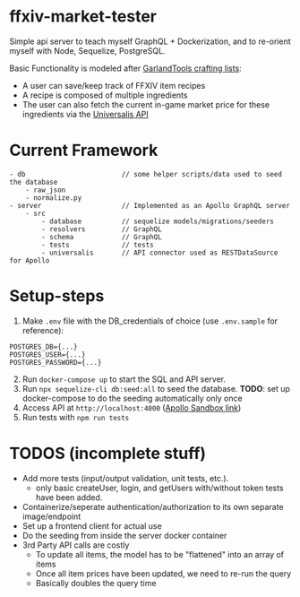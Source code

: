 # ffxiv-market-tester
Simple api server to teach myself GraphQL + Dockerization, and to re-orient myself with Node, Sequelize, PostgreSQL.

Basic Functionality is modeled after [GarlandTools crafting lists](https://garlandtools.org/db):
- A user can save/keep track of FFXIV item recipes 
- A recipe is composed of multiple ingredients
- The user can also fetch the current in-game market price for these ingredients via the [Universalis API](https://universalis.app/docs/index.html)
# Current Framework
```
- db                        // some helper scripts/data used to seed the database
    - raw_json
    - normalize.py
- server                    // Implemented as an Apollo GraphQL server
    - src
        - database          // sequelize models/migrations/seeders
        - resolvers         // GraphQL
        - schema            // GraphQL
        - tests             // tests
        - universalis       // API connector used as RESTDataSource for Apollo
```
# Setup-steps
1. Make `.env` file with the DB_credentials of choice (use `.env.sample` for reference):
```
POSTGRES_DB={...}
POSTGRES_USER={...}
POSTGRES_PASSWORD={...}
```
2. Run `docker-compose up` to start the SQL and API server.
3. Run `npx sequelize-cli db:seed:all` to seed the database.
**TODO**: set up docker-compose to do the seeding automatically only once
4. Access API at `http://localhost:4000` ([Apollo Sandbox link](https://studio.apollographql.com/sandbox/explorer?endpoint=http%3A%2F%2Flocalhost%3A4000%2F))
5. Run tests with `npm run tests`

# TODOS (incomplete stuff)
- Add more tests (input/output validation, unit tests, etc.).
    - only basic createUser, login, and getUsers with/without token tests have been added.
- Containerize/seperate authentication/authorization to its own separate image/endpoint
- Set up a frontend client for actual use
- Do the seeding from inside the server docker container
- 3rd Party API calls are costly
    - To update all items, the model has to be "flattened" into an array of items
    - Once all item prices have been updated, we need to re-run the query
    - Basically doubles the query time